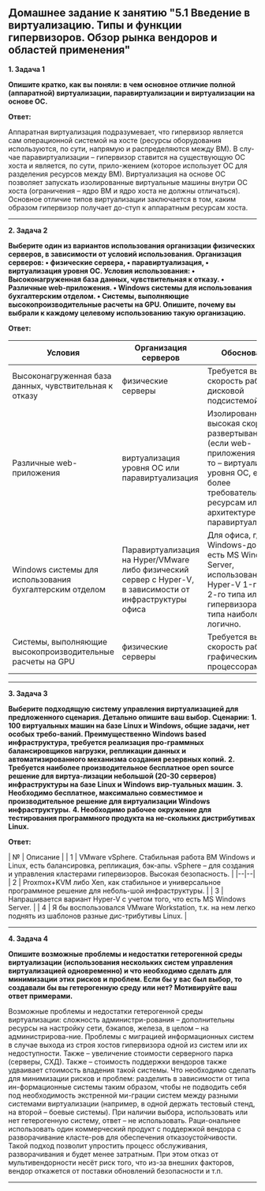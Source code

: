 ## Домашнее задание к занятию "5.1 Введение в виртуализацию. Типы и функции гипервизоров. Обзор рынка вендоров и областей применения"

__1.	Задача 1__

__Опишите кратко, как вы поняли: в чем основное отличие полной (аппаратной) виртуализации, паравиртуализации и виртуализации на основе ОС.__

__Ответ:__

Аппаратная виртуализация подразумевает, что гипервизор является сам операционной системой на хосте (ресурсы оборудования используются, по сути, напрямую и распределяются между ВМ). В слу-чае паравиртуализации – гипервизор ставится на существующую ОС хоста и является, по сути, прило-жением (которое использует ОС для разделения ресурсов между ВМ). Виртуализация на основе ОС позволяет запускать изолированные виртуальные машины внутри ОС хоста (ограничения – ядро ВМ и ядро хоста не должны отличаться). 
Основное отличие типов виртуализации заключается в том, каким образом гипервизор получает до-ступ к аппаратным ресурсам хоста.
________________________ 

__2.	Задача 2__

__Выберите один из вариантов использования организации физических серверов, в зависимости от условий использования.
Организация серверов:
•	физические сервера,
•	паравиртуализация,
•	виртуализация уровня ОС.
Условия использования:
•	Высоконагруженная база данных, чувствительная к отказу.
•	Различные web-приложения.
•	Windows системы для использования бухгалтерским отделом.
•	Системы, выполняющие высокопроизводительные расчеты на GPU.
Опишите, почему вы выбрали к каждому целевому использованию такую организацию.__

__Ответ:__ 

|     Условия       |       Организация серверов        |        Обоснование        |
|-------------|-------------|---------------| 
|     Высоконагруженная база данных, чувствительная к отказу     |     физические серверы     |Требуется высокая скорость работы с дисковой подсистемой /СХД.|
|     Различные web-приложения     |     виртуализация уровня ОС или паравиртуализация     |Изолированные ВМ, высокая скорость развертывания (если  web-приложения легкие, то – виртуализация уровня ОС, если более требовательные к ресурсам или архитектуре – паравиртуализация).|
|     Windows системы для использования бухгалтерским отделом     |     Паравиртуализация на Hyper/VMware либо физический сервер с Hyper-V, в зависимости от инфраструктуры офиса     |Для офиса, где есть Windows-домен, где есть MS Windows Server, использование Hyper-V 1-го или 2-го типа или иного гипервизора 2-го типа наиболее логично.| 
|     Системы, выполняющие высокопроизводительные расчеты на GPU     |     физические серверы     |Требуется высокая скорость работы с графическими процессорами|
________________________ 

__3.	Задача 3__

__Выберите подходящую систему управления виртуализацией для предложенного сценария. Детально опишите ваш выбор.
Сценарии:__
__1.	100 виртуальных машин на базе Linux и Windows, общие задачи, нет особых требо-ваний. Преимущественно Windows based инфраструктура, требуется реализация про-граммных балансировщиков нагрузки, репликации данных и автоматизированного механизма создания резервных копий.__
__2.	Требуется наиболее производительное бесплатное open source решение для виртуа-лизации небольшой (20-30 серверов) инфраструктуры на базе Linux и Windows вир-туальных машин.__
__3.	Необходимо бесплатное, максимально совместимое и производительное решение для виртуализации Windows инфраструктуры.__
__4.	Необходимо рабочее окружение для тестирования программного продукта на не-скольких дистрибутивах Linux.__

__Ответ:__

|   №     |       Описание          |
|   1     |       VMware vSphere. Стабильная работа ВМ Windows и Linux, есть балансировка, репликация, бэк-апы. vSphere – для создания и управления кластерами гипервизоров. Высокая безопасность.        |
|--|--|
|   2     |       Proxmox+KVM либо Xen, как стабильное и универсальное программное решение для неболь-шой инфраструктуры.        |
|   3     |       Напрашивается вариант Hyper-V с учетом того, что есть MS Windows Server.        |
|   4     |       Я бы воспользовался VMware Workstation, т.к. на нем легко поднять из шаблонов разные дис-трибутивы Linux.        |
________________________ 
 
__4.	Задача 4__

__Опишите возможные проблемы и недостатки гетерогенной среды виртуализации (использования нескольких систем управления виртуализацией одновременно) и что необходимо сделать для минимизации этих рисков и проблем. Если бы у вас был выбор, то создавали бы вы гетерогенную среду или нет? Мотивируйте ваш ответ примерами.__

Возможные проблемы и недостатки гетерогенной среды виртуализации: cложность администри-рования – дополнительны ресурсы на настройку сети, бэкапов, железа, в целом – на администрирова-ние. Проблемы с миграцией информационных систем в случае выхода из строя хостов гипервизора одной из систем или их недоступности. Также – увеличение стоимости серверного парка (серверы, СХД). Также – стоимость поддержки вендоров также удваивает стоимость владения такой системы.
Что необходимо сделать для минимизации рисков и проблем: разделить в зависимости от типа ин-формационные системы таким образом, чтобы не подводить себя под необходимость экстренной ми-грации систем между разными системами виртуализации (например, в одной держать тестовый стенд, на второй – боевые системы). 
При наличии выбора, использовать или нет гетерогенную систему, ответ – не использовать. Раци-ональнее использовать один коммерческий продукт с поддержкой вендора с разворачивание класте-ров для обеспечения отказоустойчивости. Такой подход позволит упростить процесс обслуживания, разворачивания и будет менее затратным. При этом отказ от мультивендорности несёт риск того, что из-за внешних факторов, вендор откажется от поставки обновлений безопасности и т.п.

________________________ 
